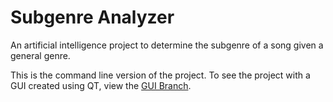 # Subgenre Analyzer
An artificial intelligence project to determine the subgenre of a song given a general genre.

This is the command line version of the project. To see the project with a GUI created using QT, view the [GUI Branch](https://github.com/ChrisTheEngineer/Subgenre_Analyzer/tree/GUI).
